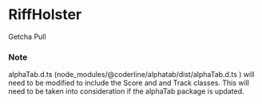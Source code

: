 # RiffHolster
Getcha Pull


### Note
alphaTab.d.ts (node_modules/@coderline/alphatab/dist/alphaTab.d.ts )
will need to be modified to include the Score and and Track classes.
This will need to be taken into consideration if the alphaTab package is updated.